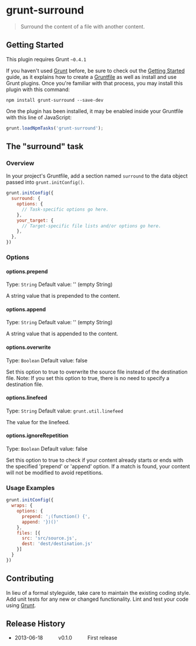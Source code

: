 # grunt-surround

> Surround the content of a file with another content.

## Getting Started
This plugin requires Grunt `~0.4.1`

If you haven't used [Grunt](http://gruntjs.com/) before, be sure to check out the [Getting Started](http://gruntjs.com/getting-started) guide, as it explains how to create a [Gruntfile](http://gruntjs.com/sample-gruntfile) as well as install and use Grunt plugins. Once you're familiar with that process, you may install this plugin with this command:

```shell
npm install grunt-surround --save-dev
```

One the plugin has been installed, it may be enabled inside your Gruntfile with this line of JavaScript:

```js
grunt.loadNpmTasks('grunt-surround');
```

## The "surround" task

### Overview
In your project's Gruntfile, add a section named `surround` to the data object passed into `grunt.initConfig()`.

```js
grunt.initConfig({
  surround: {
    options: {
      // Task-specific options go here.
    },
    your_target: {
      // Target-specific file lists and/or options go here.
    },
  },
})
```

### Options

#### options.prepend
Type: `String`
Default value: '' (empty String)

A string value that is prepended to the content.

#### options.append
Type: `String`
Default value: '' (empty String)

A string value that is appended to the content.

#### options.overwrite
Type: `Boolean`
Default value: false

Set this option to true to overwrite the source file instead of the destination file.
Note: If you set this option to true, there is no need to specify a destination file.

#### options.linefeed
Type: `String`
Default value: `grunt.util.linefeed`

The value for the linefeed.

#### options.ignoreRepetition
Type: `Boolean`
Default value: false

Set this option to true to check if your content already starts or ends with the specified 'prepend' or 'append' option.
If a match is found, your content will not be modified to avoid repetitions.

### Usage Examples

```js
grunt.initConfig({
  wraps: {
    options: {
      prepend: ';(function() {',
      append: '})()'
    },
    files: [{
      src: 'src/source.js',
      dest: 'dest/destination.js'
    }]
  }
})
```

## Contributing
In lieu of a formal styleguide, take care to maintain the existing coding style. Add unit tests for any new or changed functionality. Lint and test your code using [Grunt](http://gruntjs.com/).

## Release History
* 2013-06-18   v0.1.0   First release
